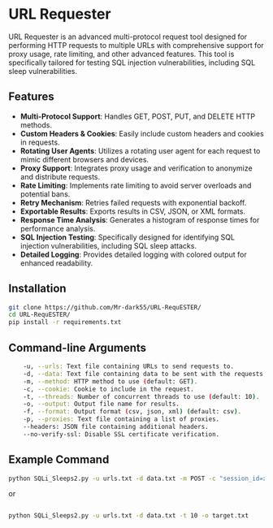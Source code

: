 # URL Requester

URL Requester is an advanced multi-protocol request tool designed for performing HTTP requests to multiple URLs with comprehensive support for proxy usage, rate limiting, and other advanced features. This tool is specifically tailored for testing SQL injection vulnerabilities, including SQL sleep vulnerabilities.

## Features

- **Multi-Protocol Support**: Handles GET, POST, PUT, and DELETE HTTP methods.
- **Custom Headers & Cookies**: Easily include custom headers and cookies in requests.
- **Rotating User Agents**: Utilizes a rotating user agent for each request to mimic different browsers and devices.
- **Proxy Support**: Integrates proxy usage and verification to anonymize and distribute requests.
- **Rate Limiting**: Implements rate limiting to avoid server overloads and potential bans.
- **Retry Mechanism**: Retries failed requests with exponential backoff.
- **Exportable Results**: Exports results in CSV, JSON, or XML formats.
- **Response Time Analysis**: Generates a histogram of response times for performance analysis.
- **SQL Injection Testing**: Specifically designed for identifying SQL injection vulnerabilities, including SQL sleep attacks.
- **Detailed Logging**: Provides detailed logging with colored output for enhanced readability.

## Installation

```sh
git clone https://github.com/Mr-dark55/URL-RequESTER/
cd URL-RequESTER/
pip install -r requirements.txt
```



## Command-line Arguments

```sh
    -u, --urls: Text file containing URLs to send requests to.
    -d, --data: Text file containing data to be sent with the requests.
    -m, --method: HTTP method to use (default: GET).
    -c, --cookie: Cookie to include in the request.
    -t, --threads: Number of concurrent threads to use (default: 10).
    -o, --output: Output file name for results.
    -f, --format: Output format (csv, json, xml) (default: csv).
    -p, --proxies: Text file containing a list of proxies.
    --headers: JSON file containing additional headers.
    --no-verify-ssl: Disable SSL certificate verification.
```
## Example Command

```sh
python SQLi_Sleeps2.py -u urls.txt -d data.txt -m POST -c "session_id=xyz" -t 20 -o results.csv -f csv -p proxies.txt --headers headers.json --no-verify-ssl

```
or

```sh

python SQLi_Sleeps2.py -u urls.txt -d data.txt -t 10 -o target.txt

```








